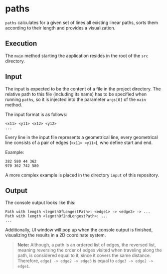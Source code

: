 # paths

`paths` calculates for a given set of lines all existing linear paths, sorts them according to their length and provides a visualization. 

## Execution

The `main` method starting the application resides in the root of the `src` directory.

## Input

The input is expected to be the content of a file in the project directory. The relative path to this file (including its name) has to be specified when running `paths`, so it is injected into the parameter `args[0]` of the `main` method.

The input format is as follows:
```
<x11> <y11> <x12> <y12>
...
```
Every line in the input file represents a geometrical line, every geometrical line consists of a pair of edges (`<x11> <y11>`), who define start and end.

Example:
```
282 580 44 362
970 362 742 580
```
A more complex example is placed in the directory `input` of this repository.

## Output

The console output looks like this:
```
Path with length <legnthOfLongestPath>: <edge1> -> <edge2> -> ...
Path with length <legnthOf2ndLongestPath>: ...
...
```
Additionally, UI window will pop up when the console output is finished, visualizing the results in a 2D coordinate system.

> <b>Note:</b> Although, a path is an ordered list of edges, the reversed list, meaning reversing the order of edges visited when traveling along the path, is considered equal to it, since it covers the same distance. Therefore, `edge1 -> edge2 -> edge3` is equal to `edge3 -> edge2 -> edge1`.